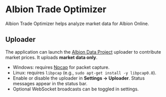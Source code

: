 # Albion Trade Optimizer

Albion Trade Optimizer helps analyze market data for Albion Online.

## Uploader

The application can launch the [Albion Data Project](https://www.albion-online-data.com/) uploader to contribute market prices. It uploads **market data only**.

* Windows: requires [Npcap](https://npcap.com) for packet capture.
* Linux: requires `libpcap` (e.g., `sudo apt-get install -y libpcap0.8`).
* Enable or disable the uploader in **Settings → Uploader**. Status messages appear in the status bar.
* Optional WebSocket broadcasts can be toggled in settings.
